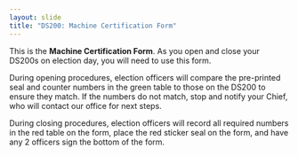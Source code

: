 ```yaml
---
layout: slide
title: "DS200: Machine Certification Form"
---
```


This is the **Machine Certification Form**. As you open and close your DS200s on election day, you will need to use this form.

During opening procedures, election officers will compare the pre-printed seal and counter numbers in the green table to those on the DS200 to ensure they match. If the numbers do not match, stop and notify your Chief, who will contact our office for next steps.

During closing procedures, election officers will record all required numbers in the red table on the form, place the red sticker seal on the form, and have any 2 officers sign the bottom of the form.